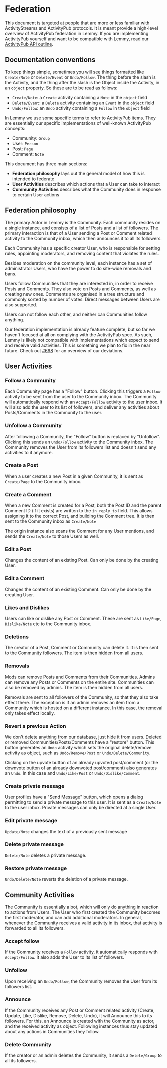 # Federation


This document is targeted at people that are more or less familiar with ActivityStreams and ActivityPub protocols. It is meant provide a high-level overview of ActivityPub federation in Lemmy. If you are implementing ActivityPub yourself and want to be compatible with Lemmy, read our [ActivityPub API outline](contributing_apub_api_outline.md).

## Documentation conventions

To keep things simple, sometimes you will see things formatted like `Create/Note` or `Delete/Event` or `Undo/Follow`. The thing before the slash is the Activity, and the thing after the slash is the Object inside the Activity, in an `object` property. So these are to be read as follows:

* `Create/Note`: a `Create` activity containing a `Note` in the `object` field 
* `Delete/Event`: a `Delete` activity containing an `Event` in the `object` field
* `Undo/Follow`: an `Undo` activity containing a `Follow` in the `object` field

In Lemmy we use some specific terms to refer to ActivityPub items. They are essentially our specific implementations of well-known ActivityPub concepts:

- Community: `Group`
- User: `Person`
- Post: `Page`
- Comment: `Note`

This document has three main sections:

* __Federation philosophy__ lays out the general model of how this is intended to federate
* __User Activities__ describes which actions that a User can take to interact
* __Community Activities__ describes what the Community does in response to certain User actions

## Federation philosophy

The primary Actor in Lemmy is the Community. Each community resides on a single instance, and consists of a list of Posts and a list of followers. The primary interaction is that of a User sending a Post or Comment related activity to the Community inbox, which then announces it to all its followers. 

Each Community has a specific creator User, who is responsible for setting rules, appointing moderators, and removing content that violates the rules.

Besides moderation on the community level, each instance has a set of administrator Users, who have the power to do site-wide removals and bans.

Users follow Communities that they are interested in, in order to receive Posts and Comments. They also vote on Posts and Comments, as well as creating new ones. Comments are organised in a tree structure and commonly sorted by number of votes. Direct messages between Users are also supported.

Users can not follow each other, and neither can Communities follow anything.

Our federation implementation is already feature complete, but so far we haven't focused at all on complying with the ActivityPub spec. As such, Lemmy is likely not compatible with implementations which expect to send and receive valid activities. This is something we plan to fix in the near future. Check out [#698](https://github.com/LemmyNet/lemmy/issues/698) for an overview of our deviations.

## User Activities

### Follow a Community

Each Community page has a "Follow" button. Clicking this triggers a `Follow` activity to be sent from the user to the Community inbox. The Community will automatically respond with an `Accept/Follow` activity to the user inbox. It will also add the user to its list of followers, and deliver any activities about Posts/Comments in the Community to the user.

### Unfollow a Community

After following a Community, the "Follow" button is replaced by "Unfollow". Clicking this sends an `Undo/Follow` activity to the Community inbox. The Community removes the User from its followers list and doesn't send any activities to it anymore.

### Create a Post

When a user creates a new Post in a given Community, it is sent as `Create/Page` to the  Community
inbox. 

### Create a Comment

When a new Comment is created for a Post, both the Post ID and the parent Comment ID (if it exists)
are written to the `in_reply_to` field. This allows assigning it to the correct Post, and building
the Comment tree. It is then sent to the Community inbox as `Create/Note`

The origin instance also scans the Comment for any User mentions, and sends the `Create/Note` to
those Users as well.

### Edit a Post

Changes the content of an existing Post. Can only be done by the creating User.

### Edit a Comment

Changes the content of an existing Comment. Can only be done by the creating User.

### Likes and Dislikes

Users can like or dislike any Post or Comment. These are sent as `Like/Page`, `Dislike/Note` etc to the Community inbox.

### Deletions

The creator of a Post, Comment or Community can delete it. It is then sent to the Community followers. The item is then hidden from all users.

### Removals

Mods can remove Posts and Comments from their Communities. Admins can remove any Posts or Comments on the entire site. Communities can also be removed by admins. The item is then hidden from all users.

Removals are sent to all followers of the Community, so that they also take effect there. The exception is if an admin removes an item from a Community which is hosted on a different instance. In this case, the removal only takes effect locally.

### Revert a previous Action

We don't delete anything from our database, just hide it from users. Deleted or removed Communities/Posts/Comments have a "restore" button. This button generates an `Undo` activity which sets the original delete/remove activity as object, such as `Undo/Remove/Post` or `Undo/Delete/Community`.

Clicking on the upvote button of an already upvoted post/comment (or the downvote button of an already downvoted post/comment) also generates an `Undo`. In this case and `Undo/Like/Post` or `Undo/Dislike/Comment`.

### Create private message

User profiles have a "Send Message" button, which opens a dialog permitting to send a private message to this user. It is sent as a `Create/Note` to the user inbox. Private messages can only be directed at a single User.

### Edit private message

`Update/Note` changes the text of a previously sent message

### Delete private message

`Delete/Note` deletes a private message.

### Restore private message

`Undo/Delete/Note` reverts the deletion of a private message.

## Community Activities

The Community is essentially a bot, which will only do anything in reaction to actions from Users. The User who first created the Community becomes the first moderator, and can add additional moderators. In general, whenever the Community receives a valid activity in its inbox, that activity is forwarded to all its followers.

### Accept follow

If the Community receives a `Follow` activity, it automatically responds with `Accept/Follow`. It also adds the User to its list of followers. 

### Unfollow

Upon receiving an `Undo/Follow`, the Community removes the User from its followers list.
 
### Announce

If the Community receives any Post or Comment related activity (Create, Update, Like, Dislike, Remove, Delete, Undo), it will Announce this to its followers. For this, an Announce is created with the Community as actor, and the received activity as object. Following instances thus stay updated about any actions in Communities they follow.

### Delete Community

If the creator or an admin deletes the Community, it sends a `Delete/Group` to all its followers.

